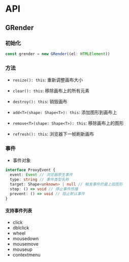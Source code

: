 # API

## GRender

### 初始化

```js
const grender = new GRender((el: HTMLElement))
```

### 方法

- `resize(): this`: 重新调整画布大小

- `clear(): this`: 移除画布上的所有元素

- `destroy(): this`: 销毁画布

- `add<T>(shape: Shape<T>): this`: 添加图形到画布上

- `remove<T>(shape: Shape<T>): this`: 移除画布上的图形

- `refresh(): this`: 浏览器下一帧刷新画布

### 事件

- 事件对象

```ts
interface ProxyEvent {
  event: Event // 浏览器原生事件
  type: string // 事件类型名称
  target: Shape<unknown> | null // 触发事件的最上层图形
  stop: () => void // 停止事件传播
  prevent: () => void // 阻止默认事件
}
```

#### 支持事件列表

- click
- dblclick
- wheel
- mousedown
- mousemove
- mouseup
- contextmenu
